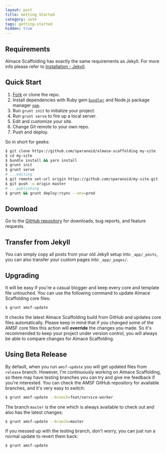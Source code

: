 ```yaml
---
layout: post
title: Getting Started
category: note
tags: getting-started
hidden: true
---
```


## Requirements

Almace Scaffolding has exactly the same requirements as Jekyll. For more info please refer to [Installation - Jekyll](https://jekyllrb.com/docs/installation/).

## Quick Start

1. [Fork](https://github.com/sparanoid/almace-scaffolding/fork) or clone the repo.
2. Install dependencies with Ruby gem [`bundler`](https://bundler.io/) and Node.js package manager [`npm`](https://www.npmjs.org/).
3. Run `grunt init` to initialize your project.
4. Run `grunt serve` to fire up a local server.
5. Edit and customize your site.
6. Change Git remote to your own repo.
7. Push and deploy.

So in short for geeks:

```sh
$ git clone https://github.com/sparanoid/almace-scaffolding my-site
$ cd my-site
$ bundle install && yarn install
$ grunt init
$ grunt serve
# ...editing
$ git remote set-url origin https://github.com/sparanoid/my-site.git
$ git push -u origin master
# ...publishing
$ grunt && grunt deploy:rsync --env=prod
```

## Download

Go to the [GitHub repository](https://github.com/sparanoid/almace-scaffolding) for downloads, bug reports, and feature requests.

## Transfer from Jekyll

You can simply copy all posts from your old Jekyll setup into `_app/_posts`, you can also transfer your custom pages into `_app/_pages/`.

## Upgrading

It will be easy if you're a casual blogger and keep every core and template file untouched. You can use the following command to update Almace Scaffolding core files:

```sh
$ grunt amsf-update
```

It checks the latest Almace Scaffolding build from GitHub and updates core files automatically. Please keep in mind that if you changed some of the AMSF core files this action will **override** the changes you made. So it's recommended to keep your project under version control, you will always be able to compare changes for Almace Scaffolding.

## Using Beta Release

By default, when you run `amsf-update` you will get updated files from `release` branch. However, I'm continuously working on Almace Scaffolding, so there may have testing branches you can try and give me feedback if you're interested. You can check the AMSF GitHub repository for available branches, and it's very easy to switch:

```sh
$ grunt amsf-update --branch=feat/service-worker
```

The branch `master` is the one which is always available to check out and also has the latest changes:

```sh
$ grunt amsf-update --branch=master
```

If you messed up with the testing branch, don't worry, you can just run a normal update to revert them back:

```sh
$ grunt amsf-update
```
